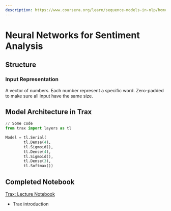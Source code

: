 ```yaml
---
description: https://www.coursera.org/learn/sequence-models-in-nlp/home/week/1
---
```


# Neural Networks for Sentiment Analysis

## Structure

### Input Representation&#x20;

A vector of numbers. Each number represent a specific word. Zero-padded to make sure all input have the same size.&#x20;

## Model Architecture in Trax

```python
// Some code
from trax import layers as tl

Model = tl.Serial(
        tl.Dense(4), 
        tl.Sigmoid(), 
        tl.Dense(4), 
        tl.Sigmoid(), 
        tl.Dense(3), 
        tl.Softmax())
```

## Completed Notebook

[Trax: Lecture Notebook](https://drive.google.com/file/d/1EMgxSwrJEVPKPMfONm8Y1bfEGT8reN5-/view?usp=share\_link)

* Trax introduction&#x20;

